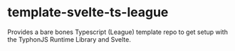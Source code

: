 # template-svelte-ts-league
Provides a bare bones Typescript (League) template repo to get setup with the TyphonJS Runtime Library and Svelte.
